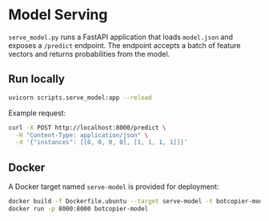 # Model Serving

`serve_model.py` runs a FastAPI application that loads `model.json` and exposes a `/predict` endpoint.
The endpoint accepts a batch of feature vectors and returns probabilities from the model.

## Run locally

```bash
uvicorn scripts.serve_model:app --reload
```

Example request:

```bash
curl -X POST http://localhost:8000/predict \
  -H "Content-Type: application/json" \
  -d '{"instances": [[0, 0, 0, 0], [1, 1, 1, 1]]}'
```

## Docker

A Docker target named `serve-model` is provided for deployment:

```bash
docker build -f Dockerfile.ubuntu --target serve-model -t botcopier-model .
docker run -p 8000:8000 botcopier-model
```
